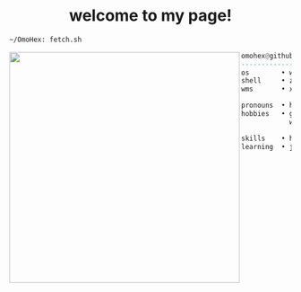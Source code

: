 <h1 align="center">welcome to my page!</h1>


```sh
~/OmoHex: fetch.sh
```

<img align="left" src="https://github.com/omohex.png" width="411" />

```haskell
omohex@github
------------------------------
os        • win 11 & archlinux
shell     • zsh
wms       • xfce

pronouns  • he/him
hobbies   • gaming, code, ricing,
            watching anime, drink coffee.

skills    • html, css, python, oracle sql
learning  • java 

```

<h1></h1>

